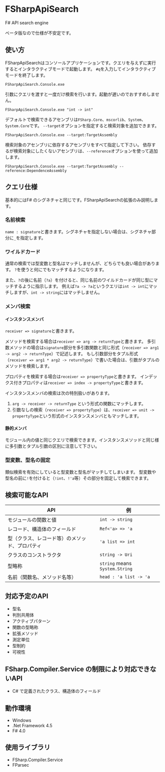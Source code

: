 # FSharpApiSearch
F# API search engine

ベータ版なので仕様が不安定です。

## 使い方
FSharpApiSearchはコンソールアプリケーションです。クエリを与えずに実行するとインタラクティブモードで起動します。
`#q`を入力してインタラクティブモードを終了します。

    FSharpApiSearch.Console.exe

引数にクエリを渡すと一度だけ検索を行います。起動が遅いのでおすすめしません。

    FSharpApiSearch.Console.exe "int -> int"

デフォルトで検索できるアセンブリは`FSharp.Core`、`mscorlib`、`System`、`System.Core`です。
`--target`オプションを指定すると検索対象を追加できます。

    FSharpApiSearch.Console.exe --target:TargetAssembly

検索対象のアセンブリに依存するアセンブリをすべて指定して下さい。
依存するが検索対象にしたくないアセンブリは、`--reference`オプションを使って追加します。

    FSharpApiSearch.Console.exe --target:TargetAssembly --reference:DependenceAssembly

## クエリ仕様
基本的にはF# のシグネチャと同じです。FSharpApiSearchの拡張のみ説明します。

### 名前検索
`name : signature`と書きます。シグネチャを指定しない場合は、シグネチャ部分に`_`を指定します。

### ワイルドカード
通常の検索では型変数と型名はマッチしませんが、どちらでも良い場合があります。
`?`を使うと何にでもマッチするようになります。

また、`?`の後に名前（`?a`）を付けると、同じ名前のワイルドカードが同じ型にマッチするように指示します。
例えば`?a -> ?a`というクエリは`int -> int`にマッチしますが、`int -> string`にはマッチしません。

### メンバ検索
#### インスタンスメンバ
`receiver => signature`と書きます。

メソッドを検索する場合は`receiver => arg -> returnType`と書きます。
多引数メソッドの場合は`signature`部分を多引数関数と同じ形式（`receiver => arg1 -> arg2 -> returnType`）で記述します。
もし引数部分をタプル形式（`receiver => arg1 * arg2 -> returnType`）で書いた場合は、引数がタプルのメソッドを検索します。

プロパティを検索する場合は`receiver => propertyType`と書きます。
インデックス付きプロパティは`receiver => index -> propertyType`と書きます。

インスタンスメンバの検索は次の特別扱いがあります。
1. `arg -> receiver -> returnType` という形式の関数にマッチします。
2. 引数なしの検索（`receiver => propertyType`）は、`receiver => unit -> propertyType`という形式のインスタンスメンバともマッチします。

#### 静的メンバ
モジュール内の値と同じクエリで検索できます。インスタンスメソッドと同じ様に多引数とタプル引数の区別に注意して下さい。

### 型変数、型名の固定
類似検索を有効にしていると型変数と型名がマッチしてしまいます。
型変数や型名の前に`!`を付けると（`!int`、`!'a`等）その部分を固定して検索できます。

## 検索可能なAPI
| API    | 例 |
|--------|----|
| モジュールの関数と値 | `int -> string` |
| レコード、構造体のフィールド | `Ref<'a> => 'a` |
| 型（クラス、レコード等）のメソッド、プロパティ | `'a list => int` |
| クラスのコンストラクタ | `string -> Uri` |
| 型略称 | `string` means `System.String` |
| 名前（関数名、メソッド名等）| `head : 'a list -> 'a` |

## 対応予定のAPI
* 型名
* 判別共用体
* アクティブパターン
* 関数の型略称
* 拡張メソッド
* 測定単位
* 型制約
* 可視性

## FSharp.Compiler.Service の制限により対応できないAPI
* C# で定義されたクラス、構造体のフィールド

## 動作環境
* Windows
* .Net Framework 4.5
* F# 4.0

## 使用ライブラリ
* FSharp.Compiler.Service
* FParsec